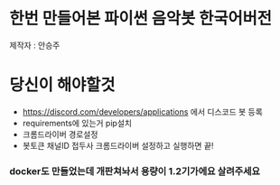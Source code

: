 # 한번 만들어본 파이썬 음악봇 한국어버전
제작자 : 안승주
# 당신이 해야할것
+ https://discord.com/developers/applications 에서 디스코드 봇 등록 
+ requirements에 있는거 pip설치
+ 크롬드라이버 경로설정
+ 봇토큰 채널ID 접두사 크롬드라이버 설정하고 실행하면 끝!



### docker도 만들었는데 개판쳐놔서 용량이 1.2기가에요 살려주세요